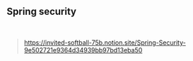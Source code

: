 ## Spring security

<br/>


> https://invited-softball-75b.notion.site/Spring-Security-9e502721e9364d34939bb97bd13eba50

